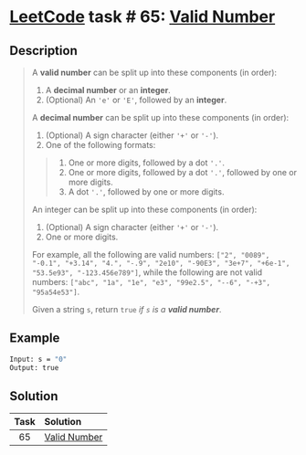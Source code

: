 # [LeetCode][leetcode] task # 65: [Valid Number][task]

Description
-----------

> A **valid number** can be split up into these components (in order):
> 1. A **decimal number** or an **integer**.
> 2. (Optional) An `'e'` or `'E'`, followed by an **integer**.
>
> A **decimal number** can be split up into these components (in order):
> 1. (Optional) A sign character (either `'+'` or `'-'`).
> 2. One of the following formats:
>> 1. One or more digits, followed by a dot `'.'`.
>> 2. One or more digits, followed by a dot `'.'`, followed by one or more digits.
>> 3. A dot `'.'`, followed by one or more digits.
>
> An integer can be split up into these components (in order):
> 1. (Optional) A sign character (either `'+'` or `'-'`).
> 2. One or more digits.
> 
> For example, all the following are valid numbers: 
> `["2", "0089", "-0.1", "+3.14", "4.", "-.9", "2e10", "-90E3", "3e+7", "+6e-1", "53.5e93", "-123.456e789"]`,
> while the following are not valid numbers: `["abc", "1a", "1e", "e3", "99e2.5", "--6", "-+3", "95a54e53"]`.
> 
> Given a string `s`, return `true` _if `s` is a **valid number**_.

Example
-------

```sh
Input: s = "0"
Output: true
```

Solution
--------

| Task | Solution                 |
|:----:|:-------------------------|
|  65  | [Valid Number][solution] |


[leetcode]: <http://leetcode.com/>
[task]: <https://leetcode.com/problems/valid-number/>
[solution]: <https://github.com/wellaxis/praxis-leetcode/blob/main/src/main/java/com/witalis/praxis/leetcode/task/h1/p65/option/Practice.java>
